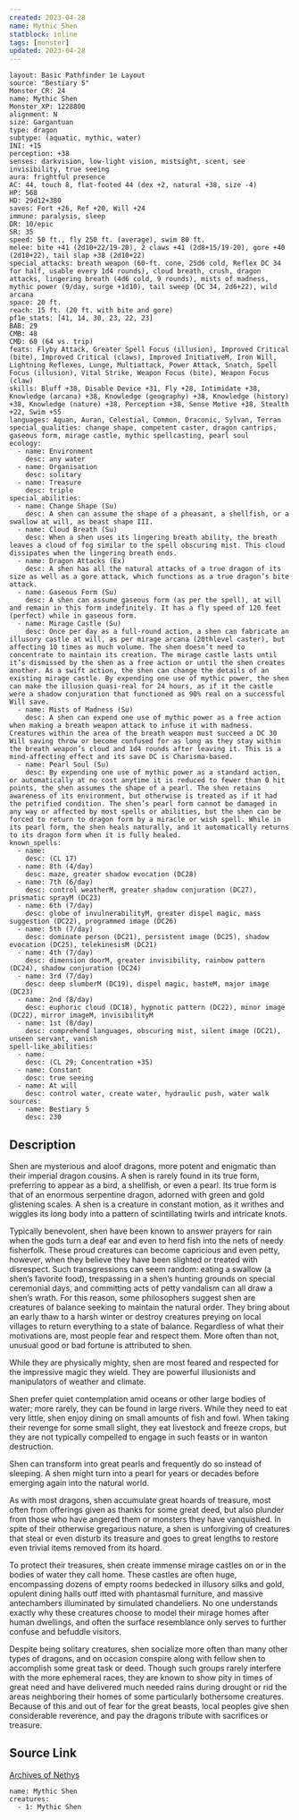 ```yaml
---
created: 2023-04-28
name: Mythic Shen
statblock: inline
tags: [monster]
updated: 2023-04-28
---
```

```statblock
layout: Basic Pathfinder 1e Layout
source: "Bestiary 5"
Monster_CR: 24
name: Mythic Shen
Monster_XP: 1228800
alignment: N
size: Gargantuan
type: dragon
subtype: (aquatic, mythic, water)
INI: +15
perception: +38
senses: darkvision, low-light vision, mistsight, scent, see invisibility, true seeing
aura: frightful presence
AC: 44, touch 8, flat-footed 44 (dex +2, natural +38, size -4)
HP: 568
HD: 29d12+380
saves: Fort +26, Ref +20, Will +24
immune: paralysis, sleep
DR: 10/epic
SR: 35
speed: 50 ft., fly 250 ft. (average), swim 80 ft.
melee: bite +41 (2d10+22/19-20), 2 claws +41 (2d8+15/19-20), gore +40 (2d10+22), tail slap +38 (2d10+22)
special_attacks: breath weapon (60-ft. cone, 25d6 cold, Reflex DC 34 for half, usable every 1d4 rounds), cloud breath, crush, dragon attacks, lingering breath (4d6 cold, 9 rounds), mists of madness, mythic power (9/day, surge +1d10), tail sweep (DC 34, 2d6+22), wild arcana
space: 20 ft.
reach: 15 ft. (20 ft. with bite and gore)
pf1e_stats: [41, 14, 30, 23, 22, 23]
BAB: 29
CMB: 48
CMD: 60 (64 vs. trip)
feats: Flyby Attack, Greater Spell Focus (illusion), Improved Critical (bite), Improved Critical (claws), Improved InitiativeM, Iron Will, Lightning Reflexes, Lunge, Multiattack, Power Attack, Snatch, Spell Focus (illusion), Vital Strike, Weapon Focus (bite), Weapon Focus (claw)
skills: Bluff +38, Disable Device +31, Fly +28, Intimidate +38, Knowledge (arcana) +38, Knowledge (geography) +38, Knowledge (history) +38, Knowledge (nature) +38, Perception +38, Sense Motive +38, Stealth +22, Swim +55
languages: Aquan, Auran, Celestial, Common, Draconic, Sylvan, Terran
special_qualities: change shape, competent caster, dragon cantrips, gaseous form, mirage castle, mythic spellcasting, pearl soul
ecology:
  - name: Environment
    desc: any water
  - name: Organisation
    desc: solitary
  - name: Treasure
    desc: triple
special_abilities:
  - name: Change Shape (Su)
    desc: A shen can assume the shape of a pheasant, a shellfish, or a swallow at will, as beast shape III.
  - name: Cloud Breath (Su)
    desc: When a shen uses its lingering breath ability, the breath leaves a cloud of fog similar to the spell obscuring mist. This cloud dissipates when the lingering breath ends.
  - name: Dragon Attacks (Ex)
    desc: A shen has all the natural attacks of a true dragon of its size as well as a gore attack, which functions as a true dragon’s bite attack.
  - name: Gaseous Form (Su)
    desc: A shen can assume gaseous form (as per the spell), at will and remain in this form indefinitely. It has a fly speed of 120 feet (perfect) while in gaseous form.
  - name: Mirage Castle (Su)
    desc: Once per day as a full-round action, a shen can fabricate an illusory castle at will, as per mirage arcana (20thlevel caster), but affecting 10 times as much volume. The shen doesn’t need to concentrate to maintain its creation. The mirage castle lasts until it’s dismissed by the shen as a free action or until the shen creates another. As a swift action, the shen can change the details of an existing mirage castle. By expending one use of mythic power, the shen can make the illusion quasi-real for 24 hours, as if it the castle were a shadow conjuration that functioned as 90% real on a successful Will save.
  - name: Mists of Madness (Su)
    desc: A shen can expend one use of mythic power as a free action when making a breath weapon attack to infuse it with madness. Creatures within the area of the breath weapon must succeed a DC 30 Will saving throw or become confused for as long as they stay within the breath weapon’s cloud and 1d4 rounds after leaving it. This is a mind-affecting effect and its save DC is Charisma-based.
  - name: Pearl Soul (Su)
    desc: By expending one use of mythic power as a standard action, or automatically at no cost anytime it is reduced to fewer than 0 hit points, the shen assumes the shape of a pearl. The shen retains awareness of its environment, but otherwise is treated as if it had the petrified condition. The shen’s pearl form cannot be damaged in any way or affected by most spells or abilities, but the shen can be forced to return to dragon form by a miracle or wish spell. While in its pearl form, the shen heals naturally, and it automatically returns to its dragon form when it is fully healed.
known_spells:
  - name:
    desc: (CL 17)
  - name: 8th (4/day)
    desc: maze, greater shadow evocation (DC28)
  - name: 7th (6/day)
    desc: control weatherM, greater shadow conjuration (DC27), prismatic sprayM (DC23)
  - name: 6th (7/day)
    desc: globe of invulnerabilityM, greater dispel magic, mass suggestion (DC22), programmed image (DC26)
  - name: 5th (7/day)
    desc: dominate person (DC21), persistent image (DC25), shadow evocation (DC25), telekinesisM (DC21)
  - name: 4th (7/day)
    desc: dimension doorM, greater invisibility, rainbow pattern (DC24), shadow conjuration (DC24)
  - name: 3rd (7/day)
    desc: deep slumberM (DC19), dispel magic, hasteM, major image (DC23)
  - name: 2nd (8/day)
    desc: euphoric cloud (DC18), hypnotic pattern (DC22), minor image (DC22), mirror imageM, invisibilityM
  - name: 1st (8/day)
    desc: comprehend languages, obscuring mist, silent image (DC21), unseen servant, vanish
spell-like_abilities:
  - name:
    desc: (CL 29; Concentration +35)
  - name: Constant
    desc: true seeing
  - name: At will
    desc: control water, create water, hydraulic push, water walk
sources:
  - name: Bestiary 5
    desc: 230
```
## Description
Shen are mysterious and aloof dragons, more potent and enigmatic than their imperial dragon cousins. A shen is rarely found in its true form, preferring to appear as a bird, a shellfish, or even a pearl. Its true form is that of an enormous serpentine dragon, adorned with green and gold glistening scales. A shen is a creature in constant motion, as it writhes and wiggles its long body into a pattern of scintillating twirls and intricate knots.

 Typically benevolent, shen have been known to answer prayers for rain when the gods turn a deaf ear and even to herd fish into the nets of needy fisherfolk. These proud creatures can become capricious and even petty, however, when they believe they have been slighted or treated with disrespect. Such transgressions can seem random: eating a swallow (a shen’s favorite food), trespassing in a shen’s hunting grounds on special ceremonial days, and committing acts of petty vandalism can all draw a shen’s wrath. For this reason, some philosophers suggest shen are creatures of balance seeking to maintain the natural order. They bring about an early thaw to a harsh winter or destroy creatures preying on local villages to return everything to a state of balance. Regardless of what their motivations are, most people fear and respect them. More often than not, unusual good or bad fortune is attributed to shen.

 While they are physically mighty, shen are most feared and respected for the impressive magic they wield. They are powerful illusionists and manipulators of weather and climate.

 Shen prefer quiet contemplation amid oceans or other large bodies of water; more rarely, they can be found in large rivers. While they need to eat very little, shen enjoy dining on small amounts of fish and fowl. When taking their revenge for some small slight, they eat livestock and freeze crops, but they are not typically compelled to engage in such feasts or in wanton destruction.

 Shen can transform into great pearls and frequently do so instead of sleeping. A shen might turn into a pearl for years or decades before emerging again into the natural world.

 As with most dragons, shen accumulate great hoards of treasure, most often from offerings given as thanks for some great deed, but also plunder from those who have angered them or monsters they have vanquished. In spite of their otherwise gregarious nature, a shen is unforgiving of creatures that steal or even disturb its treasure and goes to great lengths to restore even trivial items removed from its hoard.

 To protect their treasures, shen create immense mirage castles on or in the bodies of water they call home. These castles are often huge, encompassing dozens of empty rooms bedecked in illusory silks and gold, opulent dining halls outf itted with phantasmal furniture, and massive antechambers illuminated by simulated chandeliers. No one understands exactly why these creatures choose to model their mirage homes after human dwellings, and often the surface resemblance only serves to further confuse and befuddle visitors.

 Despite being solitary creatures, shen socialize more often than many other types of dragons, and on occasion conspire along with fellow shen to accomplish some great task or deed. Though such groups rarely interfere with the more ephemeral races, they are known to show pity in times of great need and have delivered much needed rains during drought or rid the areas neighboring their homes of some particularly bothersome creatures. Because of this and out of fear for the great beasts, local peoples give shen considerable reverence, and pay the dragons tribute with sacrifices or treasure.
## Source Link
[Archives of Nethys](https://aonprd.com/MythicMonsterDisplay.aspx?ItemName=Shen)
```encounter-table
name: Mythic Shen
creatures:
  - 1: Mythic Shen
```
